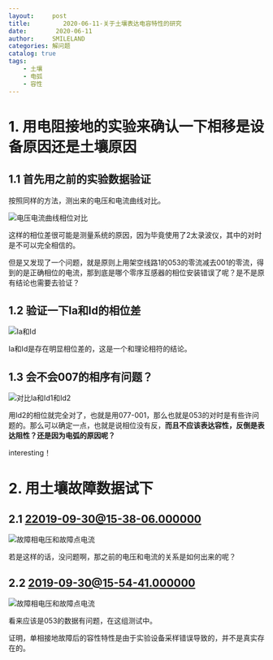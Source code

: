 ```yaml
---
layout:     post
title:         2020-06-11-关于土壤表达电容特性的研究
date:        2020-06-11
author:     SMILELAND
categories: 解问题
catalog: true
tags:
    - 土壤
    - 电弧
    - 容性
---
```


# 1. 用电阻接地的实验来确认一下相移是设备原因还是土壤原因

## 1.1 首先用之前的实验数据验证

按照同样的方法，测出来的电压和电流曲线对比。

![电压电流曲线相位对比](https://i.loli.net/2020/06/12/dyB7mDMRPnWolj5.png)

这样的相位差很可能是测量系统的原因，因为毕竟使用了2太录波仪，其中的对时是不可以完全相信的。

但是又发现了一个问题，就是原则上用架空线路1的053的零流减去001的零流，得到的是正确相位的电流，那到底是哪个零序互感器的相位安装错误了呢？是不是原有结论也需要去验证？

<!-- more -->

## 1.2 验证一下Ia和Id的相位差

![Ia和Id](https://i.loli.net/2020/06/12/cusrPYwDXMq5R2A.png)

Ia和Id是存在明显相位差的，这是一个和理论相符的结论。

## 1.3 会不会007的相序有问题？

![对比Ia和Id1和Id2](https://i.loli.net/2020/06/12/lomFasIMDhyWbB5.png)

用Id2的相位就完全对了，也就是用077-001，那么也就是053的对时是有些许问题的。那么可以确定一点，也就是说相位没有反，**而且不应该表达容性，反倒是表达阻性？还是因为电弧的原因呢？**

interesting！

# 2. 用土壤故障数据试下

## 2.1 22019-09-30@15-38-06.000000

![故障相电压和故障点电流](https://i.loli.net/2020/06/12/O7Pc9lDJx4yAzh8.png)

若是这样的话，没问题啊，那之前的电压和电流的关系是如何出来的呢？

## 2.2 2019-09-30@15-54-41.000000

![故障相电压和故障点电流](https://i.loli.net/2020/06/12/iTUbltC6GVrRkyH.png)

看来应该是053的数据有问题，在这组测试中。

证明，单相接地故障后的容性特性是由于实验设备采样错误导致的，并不是真实存在的。